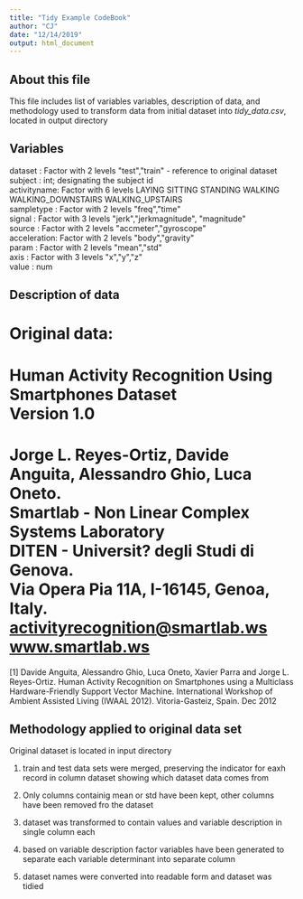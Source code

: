 ```yaml
---
title: "Tidy Example CodeBook"
author: "CJ"
date: "12/14/2019"
output: html_document
---
```


## About this file
This file includes list of variables variables, description of data, and methodology used to transform data from initial dataset into *tidy_data.csv*, located in output directory


## Variables

 dataset     : Factor with 2 levels "test","train"  - reference to original dataset
 subject     : int; designating the subject id  
 activityname: Factor with 6 levels LAYING SITTING STANDING WALKING WALKING_DOWNSTAIRS WALKING_UPSTAIRS  
 sampletype  : Factor with 2 levels "freq","time"  
 signal      : Factor with 3 levels "jerk","jerkmagnitude", "magnitude"  
 source      : Factor with 2 levels "accmeter","gyroscope"  
 acceleration: Factor with 2 levels "body","gravity"  
 param       : Factor with 2 levels "mean","std"  
 axis        : Factor with 3 levels "x","y","z"  
 value       : num 
 
 
 
## Description of data

Original data:  
==================================================================  
Human Activity Recognition Using Smartphones Dataset  
Version 1.0  
==================================================================  
Jorge L. Reyes-Ortiz, Davide Anguita, Alessandro Ghio, Luca Oneto.  
Smartlab - Non Linear Complex Systems Laboratory  
DITEN - Universit? degli Studi di Genova.  
Via Opera Pia 11A, I-16145, Genoa, Italy.  
activityrecognition@smartlab.ws  
www.smartlab.ws  
==================================================================  

[1] Davide Anguita, Alessandro Ghio, Luca Oneto, Xavier Parra and Jorge L. Reyes-Ortiz. Human Activity Recognition on Smartphones using a Multiclass Hardware-Friendly Support Vector Machine. International Workshop of Ambient Assisted Living (IWAAL 2012). Vitoria-Gasteiz, Spain. Dec 2012  




## Methodology applied to original data set

Original dataset is located in input directory


1. train and test data sets were merged, preserving the indicator for eaxh record in column dataset showing which dataset data comes from  

2. Only columns containig mean or std have been kept, other columns have been removed fro the dataset

3. dataset was transformed to contain values and variable description in single column each

4. based on variable description factor variables have been generated to separate each variable determinant into separate column

5. dataset names were converted into readable form and dataset was tidied




